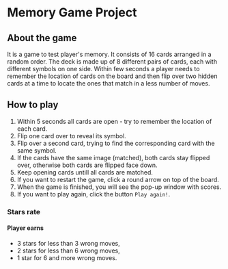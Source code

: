 # Memory Game Project

## About the game

It is a game to test player's memory. It consists of 16 cards arranged in a random order. The deck is made up of 8 different pairs of cards, each with different symbols on one side. Within few seconds a player needs to remember the location of cards on the board and then flip over two hidden cards at a time to locate the ones that match in a less number of moves. 

## How to play

1. Within 5 seconds all cards are open - try to remember the location of each card.
2. Flip one card over to reveal its symbol.
3. Flip over a second card, trying to find the corresponding card with the same symbol.
4. If the cards have the same image (matched), both cards stay flipped over, otherwise both cards are flipped face down.
5. Keep opening cards untill all cards are matched.
6. If you want to restart the game, click a round arrow on top of the board.
7. When the game is finished, you will see the pop-up window with scores.
8. If you want to play again, click the button `Play again!`.

### Stars rate

#### Player earns

* 3 stars for less than 3 wrong moves,
* 2 stars for less than 6 wrong moves,
* 1 star for 6 and more wrong moves.
